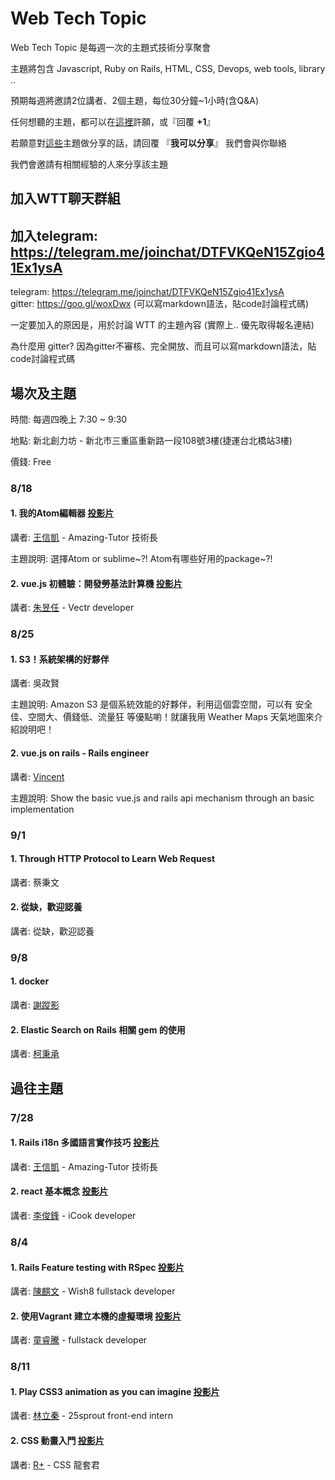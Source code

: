 # Web Tech Topic

Web Tech Topic 是每週一次的主題式技術分享聚會

主題將包含 Javascript, Ruby on Rails, HTML, CSS, Devops, web tools, library .. 

預期每週將邀請2位講者、2個主題，每位30分鐘~1小時(含Q&A)

任何想聽的主題，都可以在[這裡](https://github.com/amazing-tutor/web-tutor-on-thursday/issues)許願，或『回覆 __+1__』

若願意對[這些](https://github.com/amazing-tutor/web-tutor-on-thursday/issues)主題做分享的話，請回覆 『__我可以分享__』 我們會與你聯絡

我們會邀請有相關經驗的人來分享該主題

## 加入WTT聊天群組

## 加入telegram: https://telegram.me/joinchat/DTFVKQeN15Zgio41Ex1ysA

telegram: https://telegram.me/joinchat/DTFVKQeN15Zgio41Ex1ysA  
gitter: https://goo.gl/woxDwx  (可以寫markdown語法，貼code討論程式碼)

一定要加入的原因是，用於討論 WTT 的主題內容 (實際上.. 優先取得報名連結)

為什麼用 gitter? 因為gitter不審核、完全開放、而且可以寫markdown語法，貼code討論程式碼

## 場次及主題
時間: 每週四晚上 7:30 ~ 9:30

地點: 新北創力坊 - 新北市三重區重新路一段108號3樓(捷運台北橋站3樓)

價錢: Free
 
### 8/18

#### __1. 我的Atom編輯器__ [投影片](https://hackmd.io/p/S1qpPFf5#/)
  講者: [王信凱](github.com/jcsky) - Amazing-Tutor 技術長
  
  主題說明: 選擇Atom or sublime~?! Atom有哪些好用的package~?!
  

#### __2. vue.js 初體驗：開發勞基法計算機__ [投影片](https://hackmd.io/p/ryf8nW2Y)
  講者: [朱昱任](https://github.com/yurenju) - Vectr developer
 
### 8/25

#### __1. S3！系統架構的好夥伴__
  講者: 吳政賢
  
  主題說明: Amazon S3 是個系統效能的好夥伴，利用這個雲空間，可以有 安全佳、空間大、價錢低、流量狂 等優點喲！就讓我用 Weather Maps 天氣地圖來介紹說明吧！
  
#### __2. vue.js on rails - Rails engineer__
  講者: [Vincent](https://github.com/GoodVincentTu)

  主題說明: Show the basic vue.js and rails api mechanism through an basic implementation

### 9/1

#### __1. Through HTTP Protocol to Learn Web Request__
  講者: 蔡秉文
  
#### __2. 從缺，歡迎認養__
  講者: 從缺，歡迎認養

### 9/8

#### __1. docker__
  講者: [謝蹤影]()
  
#### __2. Elastic Search on Rails 相關 gem 的使用__
  講者: [柯秉承]()


## 過往主題

### 7/28

#### __1. Rails i18n 多國語言實作技巧__ [投影片](https://hackmd.io/p/HJarJWGd#/)
  講者: [王信凱](github.com/jcsky) - Amazing-Tutor 技術長
  
#### __2. react 基本概念__ [投影片](http://frozenfung.herokuapp.com/react-intro)
  講者: [李俊鋒](https://github.com/frozenfung) - iCook developer

### 8/4 

#### __1. Rails Feature testing with RSpec__ [投影片](https://github.com/amazing-tutor/web-tutor-on-thursday/blob/master/slider/RSpec%20in%20WTT-02.pdf)
  講者: [陳麒文](https://www.facebook.com/chiwenchen.tw?fref=ts) - Wish8 fullstack developer

#### __2. 使用Vagrant 建立本機的虛擬環境__ [投影片](http://www.slideshare.net/TungKai/wtt-vagrant-tutorial)
  講者: [童睿騰](https://github.com/jamestong10) - fullstack developer
 
### 8/11

#### __1. Play CSS3 animation as you can imagine__ [投影片](http://slides.com/lichin/animation_button)
  講者: [林立秦](https://www.facebook.com/profile.php?id=100000377206811) - 25sprout front-end intern

#### __2. CSS 動畫入門__ [投影片](https://hackmd.io/p/SJAl7UPY)
  講者: [R+](https://github.com/Rplus) - CSS 龍套君
